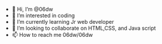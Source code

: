 - 👋 Hi, I’m @06dw
- 👀 I’m interested in coding
- 🌱 I’m currently learning Jr web developer
- 💞️ I’m looking to collaborate on HTML,CSS, and Java script
- 📫 How to reach me 06dw/06dw

<!---
06dw/06dw is a ✨ special ✨ repository because its `README.md` (this file) appears on your GitHub profile.
You can click the Preview link to take a look at your changes.
--->
